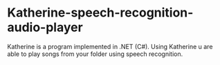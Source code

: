 # Katherine-speech-recognition-audio-player
Katherine is a program implemented in .NET (C#). Using Katherine u are able to play songs from your folder using speech recognition. 
